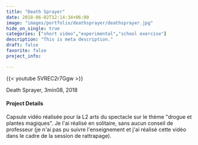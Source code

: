 ```yaml
---
title: "Death Sprayer"
date: 2018-06-02T12:14:34+06:00
image: "images/portfolio/deathsprayer/deathsprayer.jpg"
hide_on_single: true
categories: ["short video","experimental","school exercise"]
description: "This is meta description."
draft: false
favorite: false
project_info:

---
```


{{< youtube 5VREC2r7Ggw >}}

Death Sprayer, 3min08, 2018


#### Project Details

Capsule vidéo réalisée pour la L2 arts du spectacle sur le thème "drogue et plantes magiques". Je l'ai réalisé en solitaire, sans aucun conseil de professeur (je n'ai pas pu suivre l'enseignement et j'ai réalisé cette vidéo dans le cadre de la session de rattrapage).